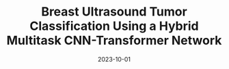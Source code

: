 ---
title: "Breast Ultrasound Tumor Classification Using a Hybrid Multitask CNN-Transformer Network"
collection: publications
permalink: /publication/2023-10-01-multi-cnn
date: 2023-10-01
venue: '26th International Conference on Medical Image Computing and Computer Assisted Intervention (MICCAI 2023)'
#paperurl: "/files/paper/multi-cnn.pdf"
link: 'https://link.springer.com/chapter/10.1007/978-3-031-43901-8_33'
code: 'https://doi.org/10.1007/978-3-031-43901-8_33'
citation: 'Shareef, B., Xian, M., Vakanski, A., Wang, H. (2023). Breast Ultrasound Tumor Classification Using a Hybrid Multitask CNN-Transformer Network. In: Greenspan, H., et al. Medical Image Computing and Computer Assisted Intervention – MICCAI 2023. MICCAI 2023. Lecture Notes in Computer Science, vol 14223. Springer, Cham. https://doi.org/10.1007/978-3-031-43901-8_33'
---
